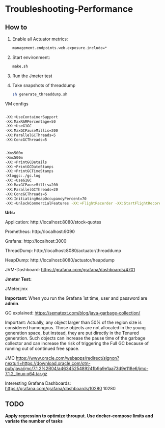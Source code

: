 # Troubleshooting-Performance

## How to

1. Enable all Actuator metrics:
    ```sh
    management.endpoints.web.exposure.include=*
    ```

1. Start environment:

    ```sh
    make.sh
    ```

1. Run the Jmeter test

1. Take snapshots of threaddump
    ```sh
    sh generate_threaddump.sh
    ```

VM configs 

```sh

-XX:+UseContainerSupport
-XX:MaxRAMPercentage=50
-XX:+UseG1GC
-XX:MaxGCPauseMillis=200
-XX:ParallelGCThreads=5
-XX:ConcGCThreads=5


-Xms500m
-Xmx500m
-XX:+PrintGCDetails
-XX:+PrintGCDateStamps
-XX:+PrintGCTimeStamps
-Xloggc:./gc.log
-XX:+UseG1GC
-XX:MaxGCPauseMillis=200
-XX:ParallelGCThreads=20
-XX:ConcGCThreads=5
-XX:InitiatingHeapOccupancyPercent=70
-XX:+UnlockCommercialFeatures -XX:+FlightRecorder -XX:StartFlightRecording=duration=60s,filename=profiling.jfr
```

**Urls:**

Application: http://localhost:8080/stock-quotes

Prometheus: http://localhost:9090

Grafana: http://localhost:3000

ThreadDump: http://localhost:8080/actuator/threaddump

HeapDump: http://localhost:8080/actuator/heapdump

JVM-Dashboard: https://grafana.com/grafana/dashboards/4701


**Jmeter Test:**

JMeter.jmx

**Important:**
When you run the Grafana 1st time, user and password are **admin**.


GC explained:
https://sematext.com/blog/java-garbage-collection/

Important:
Actually, any object larger than 50% of the region size is considered humongous. Those objects are not allocated in the young generation space, but instead, they are put directly in the Tenured generation. Such objects can increase the pause time of the garbage collector and can increase the risk of triggering the Full GC because of running out of continued free space.

JMC
https://www.oracle.com/webapps/redirect/signon?nexturl=https://download.oracle.com/otn-pub/java/jmc/7.1.2%2B04/a4634525489241b9a9e1aa73d9e118e6/jmc-7.1.2_linux-x64.tar.gz




Interesting Grafana Dashboards:
https://grafana.com/grafana/dashboards/10280
10280

## TODO
**Apply regression to optimize throuput. Use docker-compose limits and variate the number of tasks**

